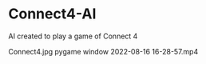 # Connect4-AI
AI created to play a game of Connect 4

Connect4.jpg
pygame window 2022-08-16 16-28-57.mp4
